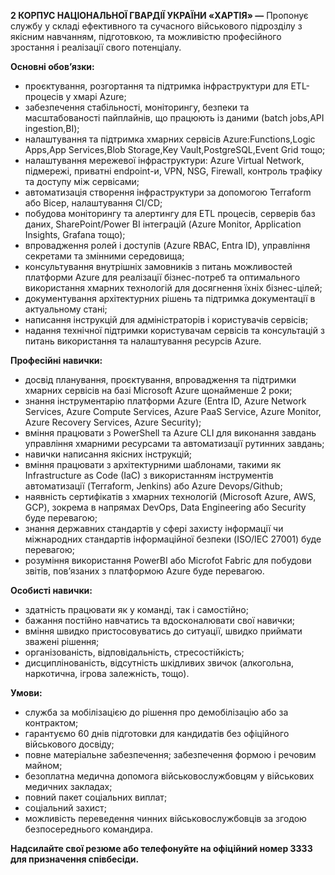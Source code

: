 **2 КОРПУС НАЦІОНАЛЬНОЇ ГВАРДІЇ УКРАЇНИ «ХАРТІЯ» —** Пропонує службу у складі
ефективного та сучасного військового підрозділу з якісним навчанням,
підготовкою, та можливістю професійного зростання і реалізації свого
потенціалу.

**Основні обов’язки:**

  * проєктування, розгортання та підтримка інфраструктури для ETL-процесів у хмарі Azure;
  * забезпечення стабільності, моніторингу, безпеки та масштабованості пайплайнів, що працюють із даними (batch jobs,API ingestion,BI);
  * налаштування та підтримка хмарних сервісів Azure:Functions,Logic Apps,App Services,Blob Storage,Key Vault,PostgreSQL,Event Grid тощо;
  * налаштування мережевої інфраструктури: Azure Virtual Network, підмережі, приватні endpoint-и, VPN, NSG, Firewall, контроль трафіку та доступу між сервісами;
  * автоматизація створення інфраструктури за допомогою Terraform або Bicep, налаштування CI/CD;
  * побудова моніторингу та алертингу для ETL процесів, серверів баз даних, SharePoint/Power BI інтеграцій (Azure Monitor, Application Insights, Grafana тощо);
  * впровадження ролей і доступів (Azure RBAC, Entra ID), управління секретами та змінними середовища;
  * консультування внутрішніх замовників з питань можливостей платформи Azure для реалізації бізнес-потреб та оптимального використання хмарних технологій для досягнення їхніх бізнес-цілей;
  * документування архітектурних рішень та підтримка документації в актуальному стані;
  * написання інструкцій для адміністраторів і користувачів сервісів;
  * надання технічної підтримки користувачам сервісів та консультацій з питань використання та налаштування ресурсів Azure.

**Професійні навички:**

  * досвід планування, проєктування, впровадження та підтримки хмарних сервісів на базі Microsoft Azure щонайменше 2 роки;
  * знання інструментарію платформи Azure (Entra ID, Azure Network Services, Azure Compute Services, Azure PaaS Service, Azure Monitor, Azure Recovery Services, Azure Security);
  * вміння працювати з PowerShell та Azure CLI для виконання завдань управління хмарними ресурсами та автоматизації рутинних завдань;
  * навички написання якісних інструкцій;
  * вміння працювати з архітектурними шаблонами, такими як Infrastructure as Code (IaC) з використанням інструментів автоматизації (Terraform, Jenkins) або Azure Devops/Github;
  * наявність сертифікатів з хмарних технологій (Microsoft Azure, AWS, GCP), зокрема в напрямах DevOps, Data Engineering або Security буде перевагою;
  * знання державних стандартів у сфері захисту інформації чи міжнародних стандартів інформаційної безпеки (ISO/IEC 27001) буде перевагою;
  * розуміння використання PowerBI або Microfot Fabric для побудови звітів, пов’язаних з платформою Azure буде перевагою.

**Особисті навички:**

  * здатність працювати як у команді, так і самостійно;
  * бажання постійно навчатись та вдосконалювати свої навички;
  * вміння швидко пристосовуватись до ситуації, швидко приймати зважені рішення;
  * організованість, відповідальність, стресостійкість;
  * дисциплінованість, відсутність шкідливих звичок (алкогольна, наркотична, ігрова залежність, тощо).

**Умови:**

  * служба за мобілізацією до рішення про демобілізацію або за контрактом;
  * гарантуємо 60 днів підготовки для кандидатів без офіційного військового досвіду;
  * повне матеріальне забезпечення; забезпечення формою і речовим майном;
  * безоплатна медична допомога військовослужбовцям у військових медичних закладах;
  * повний пакет соціальних виплат;
  * соціальний захист;
  * можливість переведення чинних військовослужбовців за згодою безпосереднього командира.

**Надсилайте свої резюме або телефонуйте на офіційний номер 3333 для
призначення співбесіди.**